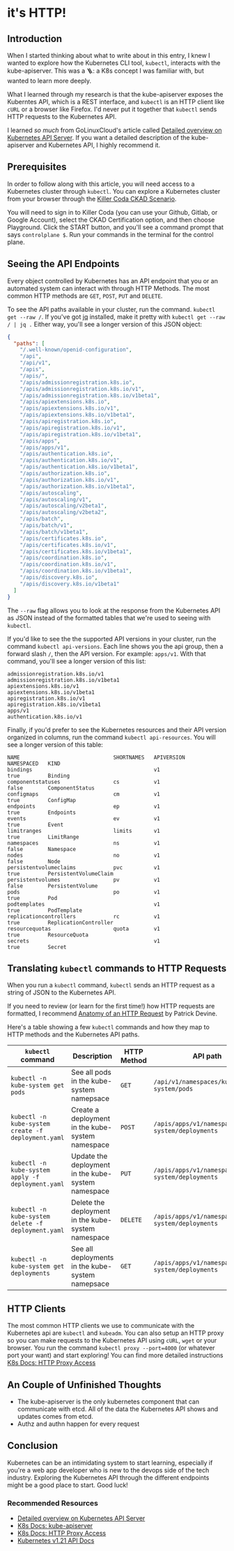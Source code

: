 # it's HTTP! 

## Introduction 
When I started thinking about what to write about in this entry, I knew I wanted to explore how the Kubernetes CLI tool, `kubectl`, interacts with the kube-apiserver. This was a 🪜: a K8s concept I was familiar with, but wanted to learn more deeply. 

What I learned through my research is that the kube-apiserver exposes the Kuberntes API, which is a REST interface, and `kubectl` is an HTTP client like `cURL` or a browser like Firefox. I'd never put it together that `kubectl` sends HTTP requests to the Kubernetes API. 

I learned _so much_ from GoLinuxCloud's article called [Detailed overview on Kubernetes API Server](https://www.golinuxcloud.com/kube-apiserver/). If you want a detailed description of the kube-apiserver and Kubernetes API, I highly recommend it.  

## Prerequisites
In order to follow along with this article, you will need access to a Kubernetes cluster through `kubectl`. You can explore a Kubernetes cluster from your browser through the [Killer Coda CKAD Scenario](https://killercoda.com/killer-shell-ckad). 

You will need to sign in to Killer Coda (you can use your Github, Gitlab, or Google Account), select the CKAD Certification option, and then choose Playground. Click the START button, and you'll see a command prompt that says `controlplane $`. Run your commands in the terminal for the control plane. 


## Seeing the API Endpoints 
Every object controlled by Kubernetes has an API endpoint that you or an automated system can interact with through HTTP Methods. The most common HTTP methods are `GET`, `POST`, `PUT` and `DELETE`. 

To see the API paths available in your cluster, run the command. `kubectl get --raw /`. If you've got [jq](https://stedolan.github.io/jq/) installed, make it pretty with `kubectl get --raw / | jq .` Either way, you'll see a longer version of this JSON object:  

```json 
{
  "paths": [
    "/.well-known/openid-configuration",
    "/api",
    "/api/v1",
    "/apis",
    "/apis/",
    "/apis/admissionregistration.k8s.io",
    "/apis/admissionregistration.k8s.io/v1",
    "/apis/admissionregistration.k8s.io/v1beta1",
    "/apis/apiextensions.k8s.io",
    "/apis/apiextensions.k8s.io/v1",
    "/apis/apiextensions.k8s.io/v1beta1",
    "/apis/apiregistration.k8s.io",
    "/apis/apiregistration.k8s.io/v1",
    "/apis/apiregistration.k8s.io/v1beta1",
    "/apis/apps",
    "/apis/apps/v1",
    "/apis/authentication.k8s.io",
    "/apis/authentication.k8s.io/v1",
    "/apis/authentication.k8s.io/v1beta1",
    "/apis/authorization.k8s.io",
    "/apis/authorization.k8s.io/v1",
    "/apis/authorization.k8s.io/v1beta1",
    "/apis/autoscaling",
    "/apis/autoscaling/v1",
    "/apis/autoscaling/v2beta1",
    "/apis/autoscaling/v2beta2",
    "/apis/batch",
    "/apis/batch/v1",
    "/apis/batch/v1beta1",
    "/apis/certificates.k8s.io",
    "/apis/certificates.k8s.io/v1",
    "/apis/certificates.k8s.io/v1beta1",
    "/apis/coordination.k8s.io",
    "/apis/coordination.k8s.io/v1",
    "/apis/coordination.k8s.io/v1beta1",
    "/apis/discovery.k8s.io",
    "/apis/discovery.k8s.io/v1beta1"
  ]
}
```

The `--raw` flag allows you to look at the response from the Kubernetes API as JSON instead of the formatted tables that we're used to seeing with `kubectl`. 

If you'd like to see the the supported API versions in your cluster, run the command `kubectl api-versions`. Each line shows you the api group, then a forward slash `/`, then the API version. For example: `apps/v1`. With that command, you'll see a longer version of this list: 

``` 
admissionregistration.k8s.io/v1
admissionregistration.k8s.io/v1beta1
apiextensions.k8s.io/v1
apiextensions.k8s.io/v1beta1
apiregistration.k8s.io/v1
apiregistration.k8s.io/v1beta1
apps/v1
authentication.k8s.io/v1
```

Finally, if you'd prefer to see the Kubernetes resources and their API version organized in columns, run the command `kubectl api-resources`. You will see a longer version of this table: 

```
NAME                              SHORTNAMES   APIVERSION                             NAMESPACED   KIND
bindings                                       v1                                     true         Binding
componentstatuses                 cs           v1                                     false        ComponentStatus
configmaps                        cm           v1                                     true         ConfigMap
endpoints                         ep           v1                                     true         Endpoints
events                            ev           v1                                     true         Event
limitranges                       limits       v1                                     true         LimitRange
namespaces                        ns           v1                                     false        Namespace
nodes                             no           v1                                     false        Node
persistentvolumeclaims            pvc          v1                                     true         PersistentVolumeClaim
persistentvolumes                 pv           v1                                     false        PersistentVolume
pods                              po           v1                                     true         Pod
podtemplates                                   v1                                     true         PodTemplate
replicationcontrollers            rc           v1                                     true         ReplicationController
resourcequotas                    quota        v1                                     true         ResourceQuota
secrets                                        v1                                     true         Secret
``` 

## Translating `kubectl` commands to HTTP Requests
When you run a `kubectl` command, `kubectl` sends an HTTP request as a string of JSON to the Kubernetes API.  

If you need to review (or learn for the first time!) how HTTP requests are formatted, I recommend [Anatomy of an HTTP Request](https://betterprogramming.pub/the-anatomy-of-an-http-request-728a469ecba9) by Patrick Devine. 

Here's a table showing a few `kubectl` commands and how they map to HTTP methods and the Kubernetes API paths.

| `kubectl` command  | Description | HTTP Method| API path   |
|--------------------|------------ | -----------|-----------|
| `kubectl -n kube-system get pods` | See all pods in the kube-system namepsace | `GET` | `/api/v1/namespaces/kube-system/pods`|
| `kubectl -n kube-system create -f deployment.yaml` | Create a deployment in the kube-system namespace | `POST`| `/apis/apps/v1/namespaces/kube-system/deployments`|
| `kubectl -n kube-system apply -f deployment.yaml`  | Update the deployment in the kube-system namespace | `PUT`| `/apis/apps/v1/namespaces/kube-system/deployments` |
| `kubectl -n kube-system delete -f deployment.yaml`  | Delete the deployment in the kube-system namespace  | `DELETE` | `/apis/apps/v1/namespaces/kube-system/deployments` |
| `kubectl -n kube-system get deployments`| See all deployments in the kube-system namepsace | `GET` | `/apis/apps/v1/namespaces/kube-system/deployments`|


## HTTP Clients 
The most common HTTP clients we use to communicate with the Kubernetes api are `kubectl` and `kubeadm`. You can also setup an HTTP proxy so you can make requests to the Kubernetes API using `cURL`, `wget` or your browser. You run the command `kubectl proxy --port=4000` (or whatever port your want) and start exploring! You can find more detailed instructions [K8s Docs: HTTP Proxy Access](https://kubernetes.io/docs/tasks/extend-kubernetes/http-proxy-access-api/)


## An Couple of Unfinished Thoughts
- The kube-apiserver is the only kubernetes component that can communicate with etcd. All of the data the Kubernetes API shows and updates comes from etcd. 
- Authz and authn happen for every request 

## Conclusion 
Kubernetes can be an intimidating system to start learning, especially if you're a web app developer who is new to the devops side of the tech industry. Exploring the Kubernetes API through the different endpoints might be a good place to start. Good luck!  

### Recommended Resources 
- [Detailed overview on Kubernetes API Server](https://www.golinuxcloud.com/kube-apiserver/)
- [K8s Docs: kube-apiserver](https://kubernetes.io/docs/reference/command-line-tools-reference/kube-apiserver/)
- [K8s Docs: HTTP Proxy Access](https://kubernetes.io/docs/tasks/extend-kubernetes/http-proxy-access-api/)
- [Kubernetes v1.21 API Docs](https://kubernetes.io/docs/reference/generated/kubernetes-api/v1.21/)
